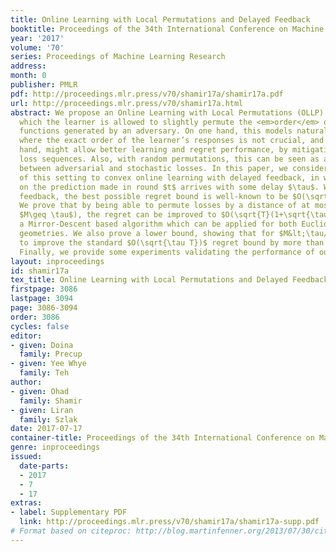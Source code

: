 ```yaml
---
title: Online Learning with Local Permutations and Delayed Feedback
booktitle: Proceedings of the 34th International Conference on Machine Learning
year: '2017'
volume: '70'
series: Proceedings of Machine Learning Research
address: 
month: 0
publisher: PMLR
pdf: http://proceedings.mlr.press/v70/shamir17a/shamir17a.pdf
url: http://proceedings.mlr.press/v70/shamir17a.html
abstract: We propose an Online Learning with Local Permutations (OLLP) setting, in
  which the learner is allowed to slightly permute the <em>order</em> of the loss
  functions generated by an adversary. On one hand, this models natural situations
  where the exact order of the learner’s responses is not crucial, and on the other
  hand, might allow better learning and regret performance, by mitigating highly adversarial
  loss sequences. Also, with random permutations, this can be seen as a setting interpolating
  between adversarial and stochastic losses. In this paper, we consider the applicability
  of this setting to convex online learning with delayed feedback, in which the feedback
  on the prediction made in round $t$ arrives with some delay $\tau$. With such delayed
  feedback, the best possible regret bound is well-known to be $O(\sqrt{\tau T})$.
  We prove that by being able to permute losses by a distance of at most $M$ (for
  $M\geq \tau$), the regret can be improved to $O(\sqrt{T}(1+\sqrt{\tau^2/M}))$, using
  a Mirror-Descent based algorithm which can be applied for both Euclidean and non-Euclidean
  geometries. We also prove a lower bound, showing that for $M&lt;\tau/3$, it is impossible
  to improve the standard $O(\sqrt{\tau T})$ regret bound by more than constant factors.
  Finally, we provide some experiments validating the performance of our algorithm.
layout: inproceedings
id: shamir17a
tex_title: Online Learning with Local Permutations and Delayed Feedback
firstpage: 3086
lastpage: 3094
page: 3086-3094
order: 3086
cycles: false
editor:
- given: Doina
  family: Precup
- given: Yee Whye
  family: Teh
author:
- given: Ohad
  family: Shamir
- given: Liran
  family: Szlak
date: 2017-07-17
container-title: Proceedings of the 34th International Conference on Machine Learning
genre: inproceedings
issued:
  date-parts:
  - 2017
  - 7
  - 17
extras:
- label: Supplementary PDF
  link: http://proceedings.mlr.press/v70/shamir17a/shamir17a-supp.pdf
# Format based on citeproc: http://blog.martinfenner.org/2013/07/30/citeproc-yaml-for-bibliographies/
---
```

